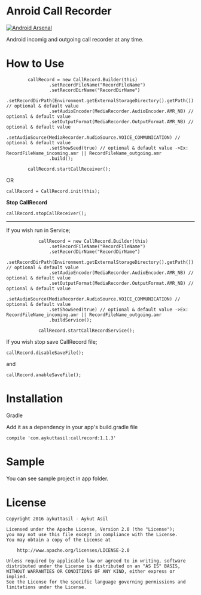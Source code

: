 # Anroid Call Recorder

[![Android Arsenal](https://img.shields.io/badge/Android%20Arsenal-Call%20Recorder-brightgreen.svg?style=flat)](http://android-arsenal.com/details/1/4544)

Android incomig and outgoing call recorder at any time.

# How to Use

```
        callRecord = new CallRecord.Builder(this)
                .setRecordFileName("RecordFileName")
                .setRecordDirName("RecordDirName")
                .setRecordDirPath(Environment.getExternalStorageDirectory().getPath()) // optional & default value
                .setAudioEncoder(MediaRecorder.AudioEncoder.AMR_NB) // optional & default value
                .setOutputFormat(MediaRecorder.OutputFormat.AMR_NB) // optional & default value
                .setAudioSource(MediaRecorder.AudioSource.VOICE_COMMUNICATION) // optional & default value
                .setShowSeed(true) // optional & default value ->Ex: RecordFileName_incoming.amr || RecordFileName_outgoing.amr
                .build();
                
        callRecord.startCallReceiver();
```

OR

```
callRecord = CallRecord.init(this);
```


**Stop CallRecord**

```
callRecord.stopCallReceiver();
```


---

If you wish run in Service;

```
            callRecord = new CallRecord.Builder(this)
                .setRecordFileName("RecordFileName")
                .setRecordDirName("RecordDirName")
                .setRecordDirPath(Environment.getExternalStorageDirectory().getPath()) // optional & default value
                .setAudioEncoder(MediaRecorder.AudioEncoder.AMR_NB) // optional & default value
                .setOutputFormat(MediaRecorder.OutputFormat.AMR_NB) // optional & default value
                .setAudioSource(MediaRecorder.AudioSource.VOICE_COMMUNICATION) // optional & default value
                .setShowSeed(true) // optional & default value ->Ex: RecordFileName_incoming.amr || RecordFileName_outgoing.amr
                .buildService();

            callRecord.startCallRecordService();
```



If you wish stop save CallRecord file;

```
callRecord.disableSaveFile();
```

and

```
callRecord.anableSaveFile();
```


# Installation

Gradle

Add it as a dependency in your app's build.gradle file

```
compile 'com.aykuttasil:callrecord:1.1.3'

```


# Sample

You can see sample project in app folder.


# License 

```
Copyright 2016 aykuttasil - Aykut Asil

Licensed under the Apache License, Version 2.0 (the "License");
you may not use this file except in compliance with the License.
You may obtain a copy of the License at

    http://www.apache.org/licenses/LICENSE-2.0

Unless required by applicable law or agreed to in writing, software
distributed under the License is distributed on an "AS IS" BASIS,
WITHOUT WARRANTIES OR CONDITIONS OF ANY KIND, either express or implied.
See the License for the specific language governing permissions and
limitations under the License.
```




